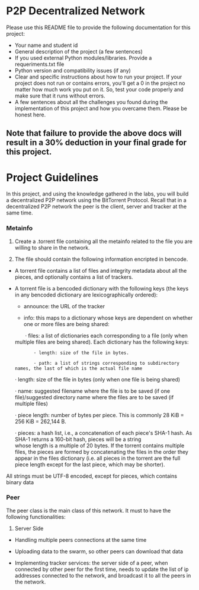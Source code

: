 # P2P Decentralized Network 

Please use this README file to provide the following documentation for this project:

* Your name and student id
* General description of the project (a few sentences)
* If you used external Python modules/libraries. Provide a requeriments.txt file  
* Python version and compatibility issues (if any)
* Clear and specific instructions about how to run your project. If your project does not run or contains errors, you'll get a 0 in the project no matter how much work you put on it. So, test your code properly and make sure that it runs without errors.
* A few sentences about all the challenges you found during the implementation of this project and how you overcame them. Please be honest here. 

## Note that failure to provide the above docs will result in a 30% deduction in your final grade for this project. 

# Project Guidelines 

In this project, and using the knowledge gathered in the labs, you will build a decentralized P2P network using the BitTorrent Protocol. Recall that in a decentralized P2P network the peer is the client, server and tracker at the same time.

### Metainfo 

1. Create a .torrent file containing all the metainfo related to the file you are willing to share in the network. 

2. The file should contain the following information encripted in bencode. 

* A torrent file contains a list of files and integrity metadata about all the pieces, and optionally contains a list of trackers.

* A torrent file is a bencoded dictionary with the following keys (the keys in any bencoded dictionary are lexicographically ordered):

  * announce: the URL of the tracker
  
  * info: this maps to a dictionary whose keys are dependent on whether one or more files are being shared:
      
   &nbsp;&nbsp;&nbsp;&nbsp;&nbsp;&nbsp; · files: a list of dictionaries each corresponding to a file (only when multiple files are being shared). Each dictionary has the following keys:

             · length: size of the file in bytes.
       
             · path: a list of strings corresponding to subdirectory names, the last of which is the actual file name
       
    · length: size of the file in bytes (only when one file is being shared)

    · name: suggested filename where the file is to be saved (if one file)/suggested directory name where the files are to be saved (if             multiple files)
    
    · piece length: number of bytes per piece. This is commonly 28 KiB = 256 KiB = 262,144 B.
    
    · pieces: a hash list, i.e., a concatenation of each piece's SHA-1 hash. As SHA-1 returns a 160-bit hash, pieces will be a string  
              whose length is a multiple of 20 bytes. If the torrent contains multiple files, the pieces are formed by concatenating the               files in the order they appear in the files dictionary (i.e. all pieces in the torrent are the full piece length except 
              for the last piece, which may be shorter).

All strings must be UTF-8 encoded, except for pieces, which contains binary data

### Peer 

The peer class is the main class of this network. It must to have the following functionalities:

1. Server Side 

* Handling multiple peers connections at the same time

* Uploading data to the swarm, so other peers can download that data 

* Implementing tracker services: the server side of a peer, when connected by other peer for the first time, needs to update the list of ip addresses connected to the network, and broadcast it to all the peers in the network.  


    


